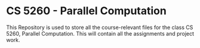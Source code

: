 # CS 5260 - Parallel Computation
This Repository is used to store all the course-relevant files for the class CS 5260, Parallel Computation. This will contain all the assignments and project work.
